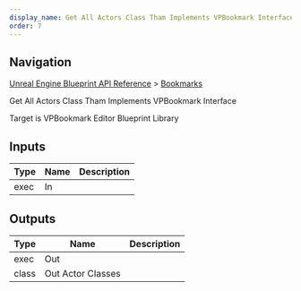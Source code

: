 ```yaml
---
display_name: Get All Actors Class Tham Implements VPBookmark Interface
order: 7
---
```

## Navigation

[Unreal Engine Blueprint API Reference](https://dev.epicgames.com/documentation/en-us/unreal-engine/BlueprintAPI) > [Bookmarks](https://dev.epicgames.com/documentation/en-us/unreal-engine/BlueprintAPI/Bookmarks)

Get All Actors Class Tham Implements VPBookmark Interface

Target is VPBookmark Editor Blueprint Library

## Inputs

| Type | Name | Description |
| --- | --- | --- |
| exec | In |  |

## Outputs

| Type | Name | Description |
| --- | --- | --- |
| exec | Out |  |
| class | Out Actor Classes |  |
